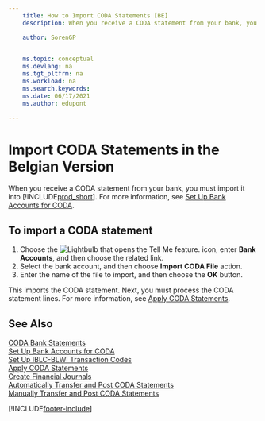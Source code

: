 ```yaml
---
    title: How to Import CODA Statements [BE]
    description: When you receive a CODA statement from your bank, you must import it into Business Central with Import CODA File.

    author: SorenGP

    
    ms.topic: conceptual
    ms.devlang: na
    ms.tgt_pltfrm: na
    ms.workload: na
    ms.search.keywords:
    ms.date: 06/17/2021
    ms.author: edupont

---
```

# Import CODA Statements in the Belgian Version
When you receive a CODA statement from your bank, you must import it into [!INCLUDE[prod_short](../../includes/prod_short.md)]. For more information, see [Set Up Bank Accounts for CODA](how-to-set-up-bank-accounts-for-coda.md).  

## To import a CODA statement  

1.  Choose the ![Lightbulb that opens the Tell Me feature.](../../media/ui-search/search_small.png "Tell me what you want to do") icon, enter **Bank Accounts**, and then choose the related link.  
2.  Select the bank account, and then choose **Import CODA File** action.  
3.  Enter the name of the file to import, and then choose the **OK** button.  

This imports the CODA statement. Next, you must process the CODA statement lines. For more information, see [Apply CODA Statements](how-to-apply-coda-statements.md).  

## See Also  
 [CODA Bank Statements](coda-bank-statements.md)   
 [Set Up Bank Accounts for CODA](how-to-set-up-bank-accounts-for-coda.md)   
 [Set Up IBLC-BLWI Transaction Codes](how-to-set-up-iblc-blwi-transaction-codes.md)   
 [Apply CODA Statements](how-to-apply-coda-statements.md)   
 [Create Financial Journals](how-to-create-financial-journals.md)   
 [Automatically Transfer and Post CODA Statements](how-to-automatically-transfer-and-post-coda-statements.md)   
 [Manually Transfer and Post CODA Statements](how-to-manually-transfer-and-post-coda-statements.md)


[!INCLUDE[footer-include](../../includes/footer-banner.md)]